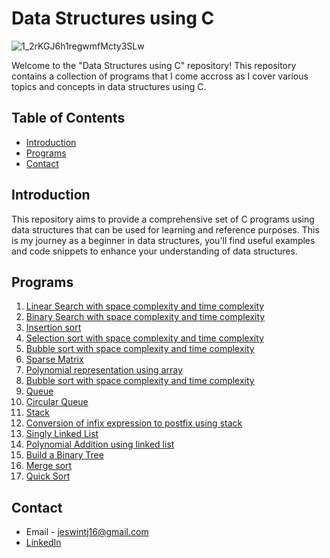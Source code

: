 # Data Structures using C

![1_2rKGJ6h1regwmfMcty3SLw](https://github.com/user-attachments/assets/0273b065-69b3-46dc-8f28-548b8143ec78)

Welcome to the "Data Structures using C" repository! This repository contains a collection of programs that I come accross as I cover various topics and concepts in data structures using C.

## Table of Contents

- [Introduction](#introduction)
- [Programs](#programs)
- [Contact](#contact)

## Introduction
This repository aims to provide a comprehensive set of C programs using data structures that can be used for learning and reference purposes. This is my journey as a beginner in data structures, you'll find useful examples and code snippets to enhance your understanding of data structures.

## Programs

1. [Linear Search with space complexity and time complexity](linearSearch.c)
2. [Binary Search with space complexity and time complexity](binarySearch.c)
3. [Insertion sort](InsertionSort.c)
4. [Selection sort with space complexity and time complexity](SelectionSort.c)
5. [Bubble sort with space complexity and time complexity](BubbleSort.c)
6. [Sparse Matrix](SparseMatrix.c)
7. [Polynomial representation using array](poly.c)
8. [Bubble sort with space complexity and time complexity](BubbleSort.c)
9. [Queue](queue.c)
10. [Circular Queue](CircularQueue.c)
11. [Stack](Stack.c)
12. [Conversion of infix expression to postfix using stack](InfixToPostfix.c)
13. [Singly Linked List](SinglyLinkedList.c)
14. [Polynomial Addition using linked list](PolynomialAdditionLinkedList.c)
15. [Build a Binary Tree](BinaryTreeArray.c)
16. [Merge sort](MergeSort.c)
17. [Quick Sort](QuickSort.c)

## Contact

- Email - jeswintj16@gmail.com
- [LinkedIn](https://www.linkedin.com/in/jeswin-thampichan-joseph-4ba542204/)
